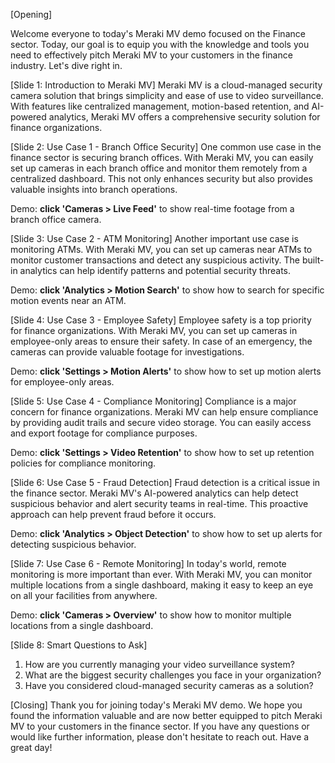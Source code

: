 [Opening]

Welcome everyone to today's Meraki MV demo focused on the Finance sector. Today, our goal is to equip you with the knowledge and tools you need to effectively pitch Meraki MV to your customers in the finance industry. Let's dive right in.

[Slide 1: Introduction to Meraki MV]
Meraki MV is a cloud-managed security camera solution that brings simplicity and ease of use to video surveillance. With features like centralized management, motion-based retention, and AI-powered analytics, Meraki MV offers a comprehensive security solution for finance organizations.

[Slide 2: Use Case 1 - Branch Office Security]
One common use case in the finance sector is securing branch offices. With Meraki MV, you can easily set up cameras in each branch office and monitor them remotely from a centralized dashboard. This not only enhances security but also provides valuable insights into branch operations.

Demo: **click 'Cameras > Live Feed'** to show real-time footage from a branch office camera.

[Slide 3: Use Case 2 - ATM Monitoring]
Another important use case is monitoring ATMs. With Meraki MV, you can set up cameras near ATMs to monitor customer transactions and detect any suspicious activity. The built-in analytics can help identify patterns and potential security threats.

Demo: **click 'Analytics > Motion Search'** to show how to search for specific motion events near an ATM.

[Slide 4: Use Case 3 - Employee Safety]
Employee safety is a top priority for finance organizations. With Meraki MV, you can set up cameras in employee-only areas to ensure their safety. In case of an emergency, the cameras can provide valuable footage for investigations.

Demo: **click 'Settings > Motion Alerts'** to show how to set up motion alerts for employee-only areas.

[Slide 5: Use Case 4 - Compliance Monitoring]
Compliance is a major concern for finance organizations. Meraki MV can help ensure compliance by providing audit trails and secure video storage. You can easily access and export footage for compliance purposes.

Demo: **click 'Settings > Video Retention'** to show how to set up retention policies for compliance monitoring.

[Slide 6: Use Case 5 - Fraud Detection]
Fraud detection is a critical issue in the finance sector. Meraki MV's AI-powered analytics can help detect suspicious behavior and alert security teams in real-time. This proactive approach can help prevent fraud before it occurs.

Demo: **click 'Analytics > Object Detection'** to show how to set up alerts for detecting suspicious behavior.

[Slide 7: Use Case 6 - Remote Monitoring]
In today's world, remote monitoring is more important than ever. With Meraki MV, you can monitor multiple locations from a single dashboard, making it easy to keep an eye on all your facilities from anywhere.

Demo: **click 'Cameras > Overview'** to show how to monitor multiple locations from a single dashboard.

[Slide 8: Smart Questions to Ask]
1. How are you currently managing your video surveillance system?
2. What are the biggest security challenges you face in your organization?
3. Have you considered cloud-managed security cameras as a solution?

[Closing]
Thank you for joining today's Meraki MV demo. We hope you found the information valuable and are now better equipped to pitch Meraki MV to your customers in the finance sector. If you have any questions or would like further information, please don't hesitate to reach out. Have a great day!